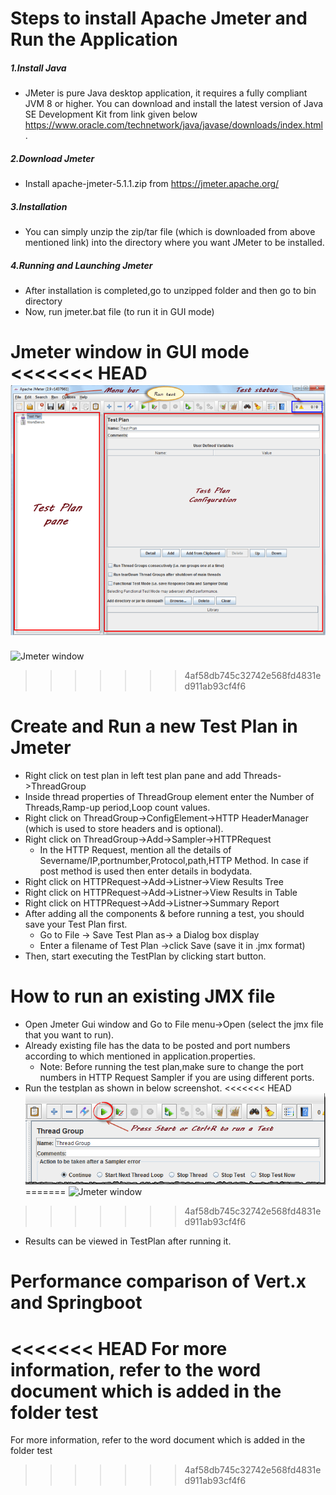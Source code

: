 # Steps to install Apache Jmeter and Run the Application
##### 1.Install Java
 - JMeter is pure Java desktop application, it requires a fully compliant JVM 8 or higher. You can download and install the latest version of Java SE Development Kit from link given below
 https://www.oracle.com/technetwork/java/javase/downloads/index.html. 
##### 2.Download Jmeter  
- Install apache-jmeter-5.1.1.zip from https://jmeter.apache.org/
##### 3.Installation
- You can simply unzip the zip/tar file (which is downloaded from above mentioned link) into the directory where you want JMeter to be installed.
##### 4.Running  and Launching Jmeter
- After installation is completed,go to unzipped folder and then go to bin directory
- Now, run jmeter.bat file (to run it in GUI mode)

#
#
Jmeter window in GUI mode
<<<<<<< HEAD
 ![Jmeter window](/test/screenshots/ApacheJmeterSnap.png)
=======
 ![Jmeter window](/screenshots/ApacheJmeterSnap.png)
>>>>>>> 4af58db745c32742e568fd4831ed911ab93cf4f6


# Create and Run a new Test Plan in Jmeter

  - Right click on test plan in left test plan pane and add Threads->ThreadGroup
  - Inside thread properties of ThreadGroup element enter the Number of Threads,Ramp-up period,Loop count values.
  - Right click on ThreadGroup->ConfigElement->HTTP HeaderManager (which is used to store headers and is optional).
  - Right click on ThreadGroup->Add->Sampler->HTTPRequest 
      - In the HTTP Request, mention all the details of Severname/IP,portnumber,Protocol,path,HTTP Method. In case if post method is used then enter details in bodydata.
  - Right click on HTTPRequest->Add->Listner->View Results Tree
  - Right click on HTTPRequest->Add->Listner->View Results in Table
  - Right click on HTTPRequest->Add->Listner->Summary Report
  - After adding all the components & before running a test, you should save your Test Plan first. 
    - Go to File -> Save Test Plan as-> a Dialog box display
    - Enter a filename of Test Plan ->click Save (save it in .jmx format)
  - Then, start executing the TestPlan by clicking start button.

# How to run an existing JMX file

  - Open Jmeter Gui window and Go to File menu->Open (select the jmx file that you want to run).
  - Already existing file has the data to be posted and port numbers according to which mentioned in application.properties.
    - Note: Before running the test plan,make sure to change the port numbers in HTTP Request Sampler if you are using different ports.
  - Run the testplan as shown in below screenshot.
<<<<<<< HEAD
  ![Jmeter window](/test/screenshots/RunTestPlan.png)
=======
  ![Jmeter window](/screenshots/RunTestPlan.png)
>>>>>>> 4af58db745c32742e568fd4831ed911ab93cf4f6
  - Results can be viewed in TestPlan after running it.
  
# Performance comparison of Vert.x and Springboot

<<<<<<< HEAD
For more information, refer to the word document which is added in the folder test 
=======
For more information, refer to the word document which is added in the folder test 

>>>>>>> 4af58db745c32742e568fd4831ed911ab93cf4f6
